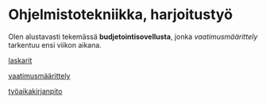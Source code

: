 # Ohjelmistotekniikka, harjoitustyö

Olen alustavasti tekemässä **budjetointisovellusta**, jonka *vaatimusmäärittely* tarkentuu ensi viikon aikana.

[laskarit](laskarit/)

[vaatimusmäärittely](dokumentaatio/vaatimusmaarittely.md)

[työaikakirjanpito](dokumentaatio/tyoaikakirjanpito.md)
